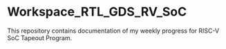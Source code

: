 # Workspace_RTL_GDS_RV_SoC
This repository contains documentation of my weekly progress for RISC-V SoC Tapeout Program.
